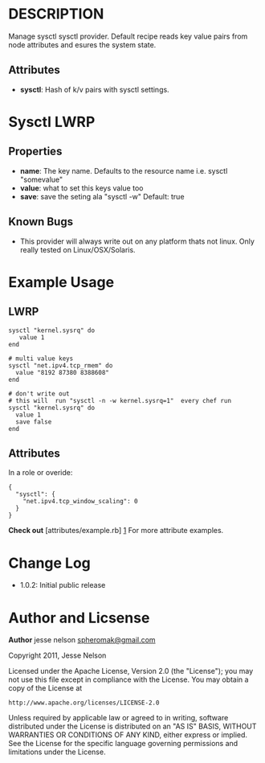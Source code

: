 DESCRIPTION
===========
Manage sysctl sysctl provider. 
Default recipe reads key value pairs from node attributes and esures the system state. 

Attributes
----------
* __sysctl__:  Hash of k/v pairs with sysctl settings.   

Sysctl LWRP
===========
Properties
----------
* __name__:  The key name. Defaults to the resource name  i.e. sysctl "somevalue"
* __value__:  what to set this keys value too
* __save__:  save the seting ala "sysctl -w"   Default: true

Known Bugs 
----------
* This provider will always write out on any platform thats not linux. Only really tested on Linux/OSX/Solaris.

Example Usage 
=============
LWRP
----

    sysctl "kernel.sysrq" do 
       value 1
    end

    # multi value keys
    sysctl "net.ipv4.tcp_rmem" do 
      value "8192 87380 8388608"
    end
    
    # don't write out 
    # this will  run "sysctl -n -w kernel.sysrq=1"  every chef run
    sysctl "kernel.sysrq" do 
      value 1
      save false
    end


Attributes
----------
In a role or overide:

    {
      "sysctl": {
        "net.ipv4.tcp_window_scaling": 0
      }
    }


__Check out__ [attributes/example.rb] [1] For more attribute examples. 

Change Log
==========
* 1.0.2:    Initial public release

Author and Licsense
===================

__Author__ jesse nelson <spheromak@gmail.com>

Copyright 2011, Jesse Nelson

Licensed under the Apache License, Version 2.0 (the "License");
you may not use this file except in compliance with the License.
You may obtain a copy of the License at

    http://www.apache.org/licenses/LICENSE-2.0

Unless required by applicable law or agreed to in writing, software
distributed under the License is distributed on an "AS IS" BASIS,
WITHOUT WARRANTIES OR CONDITIONS OF ANY KIND, either express or implied.
See the License for the specific language governing permissions and
limitations under the License.



[1]: https://github.com/spheromak/cookbooks/blob/master/sysctl/attributes/example.rb 
